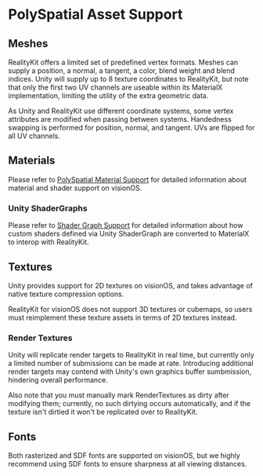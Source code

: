 # PolySpatial Asset Support

## Meshes
RealityKit offers a limited set of predefined vertex formats. Meshes can supply a position, a normal, a tangent, a color, blend weight and blend indices. Unity will supply up to 8 texture coordinates to RealityKit, but note that only the first two UV channels are useable within its MaterialX implementation, limiting the utility of the extra geometric data. 

As Unity and RealityKit use different coordinate systems, some vertex attributes are modified when passing between systems. Handedness swapping is performed for position, normal, and tangent. UVs are flipped for all UV channels. 

## Materials
Please refer to [PolySpatial Material Support](Materials.md) for detailed information about material and shader support on visionOS.

### Unity ShaderGraphs
Please refer to [Shader Graph Support](ShaderGraph.md) for detailed information about how custom shaders defined via Unity ShaderGraph are converted to MaterialX to interop with RealityKit.

## Textures
Unity provides support for 2D textures on visionOS, and takes advantage of native texture compression options. 

RealityKit for visionOS does not support 3D textures or cubemaps, so users must reimplement these texture assets in terms of 2D textures instead.

### Render Textures 
Unity will replicate render targets to RealityKit in real time, but currently only a limited number of submissions can be made at rate. Introducing additional render targets may contend with Unity's own graphics buffer sumbmission, hindering overall performance.

Also note that you must manually mark RenderTextures as dirty after modifying them; currently, no such dirtying occurs automatically, and if the texture isn't dirtied it won't be replicated over to RealityKit.

## Fonts
Both rasterized and SDF fonts are supported on visionOS, but we highly recommend using SDF fonts to ensure sharpness at all viewing distances.
